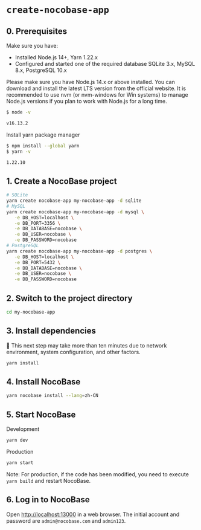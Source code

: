 # `create-nocobase-app`

## 0. Prerequisites

Make sure you have:

- Installed Node.js 14+, Yarn 1.22.x
- Configured and started one of the required database SQLite 3.x, MySQL 8.x, PostgreSQL 10.x

Please make sure you have Node.js 14.x or above installed. You can download and install the latest LTS version from the official website. It is recommended to use nvm (or nvm-windows for Win systems) to manage Node.js versions if you plan to work with Node.js for a long time.

```bash
$ node -v

v16.13.2
```

Install yarn package manager

```bash
$ npm install --global yarn
$ yarn -v

1.22.10
```

## 1. Create a NocoBase project

```bash
# SQLite
yarn create nocobase-app my-nocobase-app -d sqlite
# MySQL
yarn create nocobase-app my-nocobase-app -d mysql \
   -e DB_HOST=localhost \
   -e DB_PORT=3356 \
   -e DB_DATABASE=nocobase \
   -e DB_USER=nocobase \
   -e DB_PASSWORD=nocobase
# PostgreSQL
yarn create nocobase-app my-nocobase-app -d postgres \
   -e DB_HOST=localhost \
   -e DB_PORT=5432 \
   -e DB_DATABASE=nocobase \
   -e DB_USER=nocobase \
   -e DB_PASSWORD=nocobase
```

## 2. Switch to the project directory

```bash
cd my-nocobase-app
```

## 3. Install dependencies

📢 This next step may take more than ten minutes due to network environment, system configuration, and other factors.  

```bash
yarn install
```

## 4. Install NocoBase

```bash
yarn nocobase install --lang=zh-CN
```

## 5. Start NocoBase

Development

```bash
yarn dev
```

Production

```bash
yarn start
```

Note: For production, if the code has been modified, you need to execute `yarn build` and restart NocoBase.

## 6. Log in to NocoBase

Open [http://localhost:13000](http://localhost:13000) in a web browser. The initial account and password are `admin@nocobase.com` and `admin123`.
